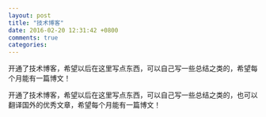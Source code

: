 ```yaml
---
layout: post
title: "技术博客"
date: 2016-02-20 12:31:42 +0800
comments: true
categories: 
---
```


开通了技术博客，希望以后在这里写点东西，可以自己写一些总结之类的，希望每个月能有一篇博文！

<!-- more -->

开通了技术博客，希望以后在这里写点东西，可以自己写一些总结之类的，也可以翻译国外的优秀文章，希望每个月能有一篇博文！
